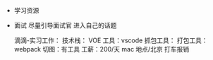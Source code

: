 - 学习资源

- 面试 
  尽量引导面试官 进入自己的话题

  滴滴-实习工作：
    技术栈： VOE 
    工具：vscode
    抓包工具：
    打包工具：webpack
    切图：有工具 
    工薪：200/天  mac  地点/北京  打车报销